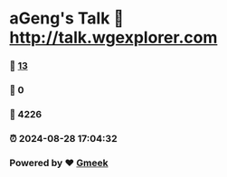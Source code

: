 # aGeng's Talk :link: http://talk.wgexplorer.com 
### :page_facing_up: [13](http://talk.wgexplorer.com/tag.html) 
### :speech_balloon: 0 
### :hibiscus: 4226 
### :alarm_clock: 2024-08-28 17:04:32 
### Powered by :heart: [Gmeek](https://github.com/Meekdai/Gmeek)
